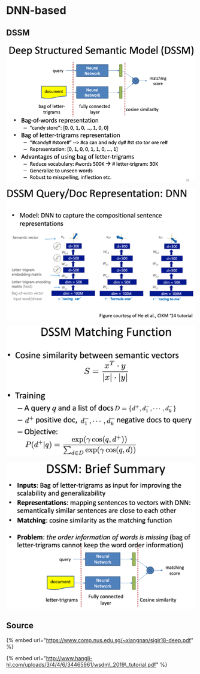 # DNN-based

## DSSM

![](../../../../../.gitbook/assets/lark20190528152430.png)

![](../../../../../.gitbook/assets/lark20190528152526.png)

![](../../../../../.gitbook/assets/lark20190528152552.png)

![](../../../../../.gitbook/assets/lark20190528152626.png)

## Source

{% embed url="https://www.comp.nus.edu.sg/~xiangnan/sigir18-deep.pdf" %}

{% embed url="http://www.hangli-hl.com/uploads/3/4/4/6/34465961/wsdm\_2019\_tutorial.pdf" %}

